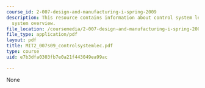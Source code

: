 ```yaml
---
course_id: 2-007-design-and-manufacturing-i-spring-2009
description: This resource contains information about control system lecture and control
  system overview.
file_location: /coursemedia/2-007-design-and-manufacturing-i-spring-2009/e7b3dfa0303fb7e0a21f443049ea99ac_MIT2_007s09_controlsystemlec.pdf
file_type: application/pdf
layout: pdf
title: MIT2_007s09_controlsystemlec.pdf
type: course
uid: e7b3dfa0303fb7e0a21f443049ea99ac

---
```

None